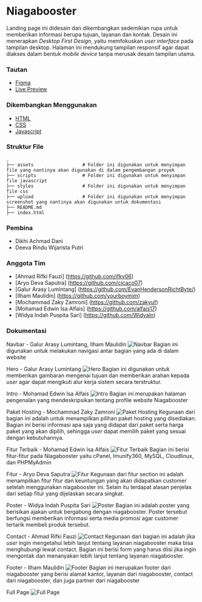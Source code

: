 # Niagabooster

Landing page ini didesain dan dikembangkan sedemikian rupa untuk memberikan informasi berupa tujuan, layanan dan kontak.
Desain ini menerapkan *Desktop First Design*, yaitu memfokuskan *user interface* pada tampilan desktop.
Halaman ini mendukung tampilan responsif agar dapat diakses dalam bentuk *mobile device* tanpa merusak desain tampilan utama.

### Tautan
- [Figma](https://www.figma.com/file/X9pZ2iW3jf9NFWaCDcvQEM/PROJECT-WRI?node-id=2%3A3)
- [Live Preview](https://evanightly.github.io/Web-Project-PhytonGroup-WRI/)

### Dikembangkan Menggunakan

- [HTML](https://id.wikipedia.org/wiki/HTML)
- [CSS](https://en.wikipedia.org/wiki/CSS)
- [Javascript](https://id.wikipedia.org/wiki/JavaScript)

### Struktur File
    .
    ├── assets                  # Folder ini digunakan untuk menyimpan file yang nantinya akan digunakan di dalam pengembangan proyek
    ├── scripts                 # Folder ini digunakan untuk menyimpan file javascript
    ├── styles                  # Folder ini digunakan untuk menyimpan file css
    ├── upload                  # Folder ini digunakan untuk menyimpan screenshot yang nantinya akan digunakan untuk dokumentasi
    ├── README.md            
    ├── index.html

### Pembina

- Dikhi Achmad Dani
- Deeva Rindu Wijarista Putri

### Anggota Tim

- [Ahmad Rifki Fauzi] (https://github.com/ifky06)
- [Aryo Deva Saputra] (https://github.com/cicaco07)
- [Galur Arasy Lumintang] (https://github.com/EvanHendersonRichtByte/)
- [Ilham Maulidin] (https://github.com/yourboymim)
- [Mochammad Zaky Zamroni] (https://github.com/zakyuf)
- [Mohamad Edwin Isa Alfais] (https://github.com/alfais17)
- [Widya Indah Puspita Sari] (https://github.com/WidyaIn)

### Dokumentasi
Navbar - Galur Arasy Lumintang, Ilham Maulidin
![Navbar](https://github.com/EvanHendersonRichtByte/wri-phyton-landing-page/blob/main/upload/navbar.png)
Bagian ini digunakan untuk melakukan navigasi antar bagian yang ada di dalam website

Hero - Galur Arasy Lumintang
![Hero](https://github.com/EvanHendersonRichtByte/wri-phyton-landing-page/blob/main/upload/hero.png)
Bagian ini digunakan untuk memberikan gambaran mengenai tujuan dan memberikan arahan kepada *user* agar dapat mengikuti alur kerja sistem secara terstruktur.

Intro - Mohamad Edwin Isa Alfais
![Intro](https://github.com/EvanHendersonRichtByte/wri-phyton-landing-page/blob/main/upload/Intro.png)
Bagian ini merupakan halaman pengenalan yang mendeskripsikan tentang profile website Niagabooster

Paket Hosting - Mochammad Zaky Zamroni
![Paket Hosting](https://github.com/EvanHendersonRichtByte/wri-phyton-landing-page/blob/main/upload/pakethosting.png)
Kegunaan dari bagian ini adalah untuk menampilkan pilihan paket hosting yang disediakan. Bagian ini berisi informasi apa saja yang didapat dari paket serta harga paket yang akan dipilih, sehingga *user* dapat memilih paket yang sesuai dengan kebutuhannya.

Fitur Terbaik - Mohamad Edwin Isa Alfais
![Fitur Terbaik](https://github.com/EvanHendersonRichtByte/wri-phyton-landing-page/blob/main/upload/Fitur%20Terbaik.png)
Bagian ini berisi fitur-fitur pada Niagabooster yaitu cPanel, Imunify360, MySQL, Cloudlinux, dan PHPMyAdmin

Fitur - Aryo Deva Saputra
![Fitur](https://github.com/EvanHendersonRichtByte/wri-phyton-landing-page/blob/main/upload/fitursection.png)
Kegunaan dari fitur section ini adalah menampilkan fitur fitur dan keuntungan yang akan didapatkan customer setelah menggunakan niagabooster ini. Selain itu terdapat alasan penjelas dari setiap fitur yang dijelaskan secara singkat.

Poster - Widya Indah Puspita Sari
![Poster](https://github.com/EvanHendersonRichtByte/wri-phyton-landing-page/blob/main/upload/poster.png)
Bagian ini adalah poster yang berisikan ajakan untuk bergabung dengan niagabooster. Poster tersebut berfungsi memberikan informasi serta media promosi agar customer tertarik membeli produk tersebut.

Contact - Ahmad Rifki Fauzi
![Contact](https://github.com/EvanHendersonRichtByte/wri-phyton-landing-page/blob/main/upload/Contact.PNG)
Kegunaan dari bagian ini adalah jika *user* ingin mengetahui lebih lanjut tentang layanan niagabooster maka bisa menghubungi lewat contact. Bagian ini berisi form yang harus diisi jika ingin mengontak dan menanyakan lebih lanjut tentang layanan niagabooster.

Footer - Ilham Maulidin
![Footer](https://github.com/EvanHendersonRichtByte/wri-phyton-landing-page/blob/main/upload/footer.png)
Bagian ini merupakan footer dari niagabooster yang berisi alamat kantor, layanan dari niagabooster, contact dari niagabooster, dan juga partner dari niagabooster

Full Page
![Full Page](https://github.com/EvanHendersonRichtByte/wri-phyton-landing-page/blob/main/upload/fullpage.png)
